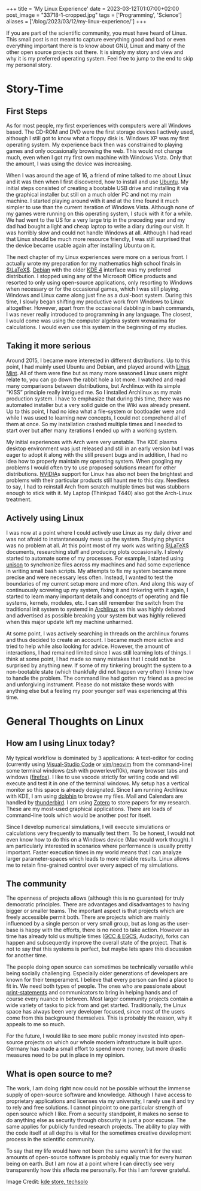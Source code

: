 +++
title = 'My Linux Experience'
date = 2023-03-12T01:07:00+02:00
post_image = "33718-1-cropped.jpg"
tags = ['Programming', 'Science']
aliases = ['/blog/2023/03/12/my-linux-experience/']
+++

If you are part of the scientific community, you must have heard of Linux. This small post is not meant to capture everything good and bad or even everything important there is to know about GNU, Linux and many of the other open source projects out there. It is simply my story and view and why it is my preferred operating system. Feel free to jump to the end to skip my personal story.

# Story-Time
## First Steps

As for most people, my first experiences with computers were all Windows based. The CD-ROM and DVD were the first storage devices I actively used, although I still got to know what a floppy disk is. Windows XP was my first operating system. My experience back then was constrained to playing games and only occasionally browsing the web. This would not change much, even when I got my first own machine with Windows Vista. Only that the amount, I was using the device was increasing.

When I was around the age of 16, a friend of mine talked to me about Linux and it was then when I first discovered, how to install and use [Ubuntu](https://ubuntu.com/). My initial steps consisted of creating a bootable USB drive and installing it via the graphical installer but still on a much older PC and not my main machine. I started playing around with it and at the time found it much simpler to use than the current iteration of Windows Vista. Although none of my games were running on this operating system, I stuck with it for a while. We had went to the US for a very large trip in the preceding year and my dad had bought a light and cheap laptop to write a diary during our visit. It was horribly slow and could not handle Windows at all. Although I had read that Linux should be much more resource friendly, I was still surprised that the device became usable again after installing Ubuntu on it.

The next chapter of my Linux experiences were more on a serious front. I actually wrote my preparation for my mathematics high school finals in [$\LaTeX$](https://www.latex-project.org/). [Debian](https://www.debian.org/) with the older [KDE 4](https://kde.org/) interface was my preferred distribution. I stopped using any of the Microsoft Office products and resorted to only using open-source applications, only resorting to Windows when necessary or for the occasional games, which I was still playing. Windows and Linux came along just fine as a dual-boot system. During this time, I slowly began shifting my productive work from Windows to Linux altogether. However, apart from the occasional dabbling in bash commands, I was never really introduced to programming in any language. The closest, I would come was using the computer algebra system wxmaxima for calculations. I would even use this system in the beginning of my studies.

## Taking it more serious

Around 2015, I became more interested in different distributions. Up to this point, I had mainly used Ubuntu and Debian, and played around with [Linux Mint](https://linuxmint.com/). All of them were fine but as many more seasoned Linux users might relate to, you can go down the rabbit hole a lot more. I watched and read many comparisons between distributions, but Archlinux with its simple “KISS” principle really intrigued me. So I installed Archlinux as my main production system. I have to emphasize that during this time, there was no automated installer but a very solid guide on the Wiki was already present. Up to this point, I had no idea what a file-system or bootloader were and while I was used to learning new concepts, I could not comprehend all of them at once. So my installation crashed multiple times and I needed to start over but after many iterations I ended up with a working system.

My initial experiences with Arch were very unstable. The KDE plasma desktop environment was just released and still in an early version but I was eager to adopt it along with the still present bugs and in addition, I had no idea how to properly maintain my operating system. When googling my problems I would often try to use proposed solutions meant for other distributions. [NVIDIA](https://www.nvidia.com/)s support for Linux has also not been the brightest and problems with their particular products still haunt me to this day. Needless to say, I had to reinstall Arch from scratch multiple times but was stubborn enough to stick with it. My Laptop (Thinkpad T440) also got the Arch-Linux treatment.

## Actively using Linux

I was now at a point where I could actively use Linux as my daily driver and was not afraid to instantaneously mess up the system. Studying physics was no problem at all. At this point most of my work was writing [$\LaTeX$](https://www.latex-project.org/) documents, researching stuff and producing plots occasionally. I slowly started to automate some of my processes. For example, I started using [unison](https://www.cis.upenn.edu/~bcpierce/unison/) to synchronize files across my machines and had some experience in writing small bash scripts. My attempts to fix my system became more precise and were necessary less often. Instead, I wanted to test the boundaries of my current setup more and more often. And along this way of continuously screwing up my system, fixing it and tinkering with it again, I started to learn many important details and concepts of operating and file systems, kernels, modules, etc. I can still remember the switch from the traditional init system to systemd in [Archlinux](https://bbs.archlinux.org/) as this was highly debated and advertised as possible breaking your system but was highly relieved when this major update left my machine unharmed.

At some point, I was actively searching in threads on the archlinux forums and thus decided to create an account. I became much more active and tried to help while also looking for advice. However, the amount of interactions, I had remained limited since I was still learning lots of things. I think at some point, I had made so many mistakes that I could not be surprised by anything new. If some of my tinkering brought the system to a non-bootable state (which thankfully did not happen very often) I knew how to handle the problem. The command line had gotten my friend as a precise and unforgiving instrument. Please do not mistake these words with anything else but a feeling my poor younger self was experiencing at this time.

# General Thoughts on Linux
## How am I using Linux today?

My typical workflow is dominated by 3 applications: A text-editor for coding (currently using [Visual-Studio Code](https://github.com/microsoft/vscode) or [vim](https://www.vim.org/)/[neovim](https://neovim.io/) from the command-line) some terminal windows (zsh with powerlevel10k), many browser tabs and windows ([firefox](https://www.mozilla.org/firefox/)). I like to use vscode strictly for writing code and will execute and test it in one of the terminal windows. My setup has a vertical monitor so this space is already designated.
Since I am running Archlinux with KDE, I am using [dolphin](https://apps.kde.org/en-gb/dolphin/) to browse my files. Mail and Calendars are handled by [thunderbird](https://www.thunderbird.net/). I am using [Zotero](https://www.zotero.org/) to store papers for my research. These are my most-used graphical applications. There are loads of command-line tools which would be another post for itself.

Since I develop numerical simulations, I will execute simulations or calculations very frequently to manually test them. To be honest, I would not even know how to do this on a Windows device (Mac would work though). I am particularly interested in scenarios where performance is usually pretty important. Faster execution times in my world means that I can analyze larger parameter-spaces which leads to more reliable results. Linux allows me to retain fine-grained control over every aspect of my simulations.

## The community

The openness of projects allows (although this is no guarantee) for truly democratic principles. There are advantages and disadvantages to having bigger or smaller teams. The important aspect is that projects which are freely accessible permit both. There are projects which are mainly influenced by a single person or very small group, but as long as the user-base is happy with the efforts, there is no need to take action. However as time has already told us multiple times ([GCC & EGCS](https://gcc.gnu.org/wiki/History#EGCS), Audacity), forks can happen and subsequently improve the overall state of the project. That is not to say that this systems is perfect, but maybe lets spare this discussion for another time.

The people doing open source can sometimes be technically versatile while being socially challenging. Especially older generations of developers are known for their temperament. I believe that every person can find a place to fit in. We need both types of people. The ones who are passionate about [print-statements](https://lore.kernel.org/lkml/20210126211551.26536-1-john.ogness@linutronix.de/) and communicators to bring in helping hands and of course every nuance in between. Most larger community projects contain a wide variety of tasks to pick from and get started.
Traditionally, the Linux space has always been very developer focused, since most of the users come from this background themselves. This is probably the reason, why it appeals to me so much.

For the future, I would like to see more public money invested into open-source projects on which our whole modern infrastructure is built upon. Germany has made a small effort to spend more money, but more drastic measures need to be put in place in my opinion.

## What is open source to me?

The work, I am doing right now could not be possible without the immense supply of open-source software and knowledge. Although I have access to proprietary applications and licenses via my university, I rarely use it and try to rely and free solutions. I cannot pinpoint to one particular strength of open source which I like. From a security standpoint, it makes no sense to do anything else as security through obscurity is just a poor excuse. The same applies for publicly funded research projects. The ability to play with the code itself at all depths is vital for the sometimes creative development process in the scientific community.

To say that my life would have not been the same weren’t it for the vast amounts of open-source software is probably equally true for every human being on earth. But I am now at a point where I can directly see very transparently how this affects me personally. For this I am forever grateful.

Image Credit: [kde store, techsolo](https://store.kde.org/p/1075629)
